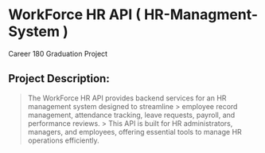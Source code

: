 #  WorkForce HR API ( HR-Managment-System )
Career 180 Graduation Project


## Project Description:

> 
> The WorkForce HR API provides backend services for an HR management system designed to streamline > employee record management, attendance tracking, leave requests, payroll, and performance reviews. > This API is built for HR administrators, managers, and employees, offering essential tools to manage HR operations efficiently.
